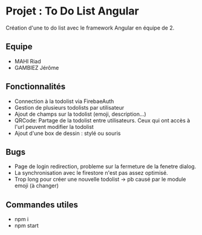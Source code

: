 # Projet : To Do List Angular
Création d'une to do list avec le framework Angular en équipe de 2. 

## Equipe
- MAHI Riad
- GAMBIEZ Jérôme

## Fonctionnalités
- Connection à la todolist via FirebaeAuth
- Gestion de plusieurs todolists par utilisateur
- Ajout de champs sur la todolist (emoji, description...)
- QRCode: Partage de la todolist entre utilisateurs. Ceux qui ont accès à l'url peuvent modifier la todolist
- Ajout d'une box de dessin : stylé ou souris 

## Bugs
- Page de login redirection, probleme sur la fermeture de la fenetre dialog.
- La synchronisation avec le firestore n'est pas assez optimisé.
- Trop long pour créer une nouvelle todolist -> pb causé par le module emoji (à changer)

## Commandes utiles 
- npm i
- npm start
